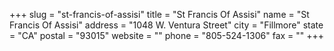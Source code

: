 +++
slug = "st-francis-of-assisi"
title = "St Francis Of Assisi"
name = "St Francis Of Assisi"
address = "1048 W. Ventura Street"
city = "Fillmore"
state = "CA"
postal = "93015"
website = ""
phone = "805-524-1306"
fax = ""
+++
